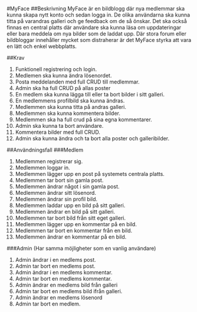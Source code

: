 #MyFace
##Beskrivning
MyFace är en bildblogg där nya medlemmar ska kunna skapa nytt konto och sedan logga in.
De olika användarna ska kunna titta på varandras galleri och ge feedback om de så önskar.
Det ska också finnas en central platts där användare ska kunna läsa om uppdateringar eller
bara meddela om nya bilder som de laddat upp. Där stora forum eller bildbloggar innehåller
mycket som distraherar är det MyFace styrka att vara en lätt och enkel webbplatts.


##Krav
1.	Funktionell registrering och login.
2.	Medlemen ska kunna ändra lösenordet.
3.	Posta meddelanden med full CRUD till medlemmar.
4.	Admin ska ha full CRUD på allas poster
5.	En medlem ska kunna lägga till eller ta bort bilder i sitt galleri.
6.	En medlemmens profilbild ska kunna ändras.
7.	Medlemmen ska kunna titta på andras galleri.
8.	Medlemmen ska kunna kommentera bilder.
9.	Medlemmen ska ha full crud på sina egna kommentarer.
10.	Admin ska kunna ta bort användare. 
11.	Kommentera bilder med full CRUD.
12.	Admin ska kunna ändra och ta bort alla poster och galleribilder.

##Användningsfall
###Medlem
1.	Medlemmen registrerar sig.
2.	Medlemmen loggar in.
3.	Medlemmen lägger upp en post på systemets centrala platts.
4.	Medlemmen tar bort sin gamla post.
5.	Medlemmen ändrar något i sin gamla post.
6.	Medlemmen ändrar sitt lösenord.
7.	Medlemmen ändrar sin profil bild.
8.	Medlemmen laddar upp en bild på sitt galleri.
9.	Medlemmen ändrar en bild på sitt galleri.
10.	Medlemmen tar bort bild från sitt eget galleri.
11.	Medlemmen lägger upp en kommentar på en bild.
12.	Medlemmen tar bort en kommentar från en bild.
13.	Medlemmen ändrar en kommentar på en bild.

###Admin
(Har samma möjligheter som en vanlig användare)

1.	Admin ändrar i en medlems post.
2.	Admin tar bort en medlems post.
3.	Admin ändrar i en medlems kommentar.
4.	Admin tar bort en medlems kommentar.
5.	Admin ändrar en medlems bild från galleri
6.	Admin tar bort en medlems bild ifrån galleri.
7.	Admin ändrar en medlems lösenord
8.	Admin tar bort en medlem. 

